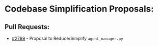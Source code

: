 # Codebase Simplification Proposals:
## Pull Requests:
- [#2799][2799] - Proposal to Reduce/Simplify `agent_manager.py`

[2799]:https://github.com/Significant-Gravitas/Auto-GPT/pull/2799
